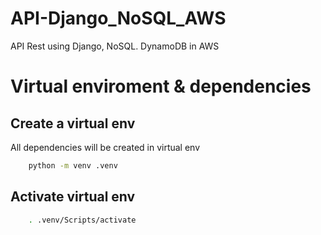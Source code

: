 # API-Django_NoSQL_AWS

API Rest using Django, NoSQL. DynamoDB in AWS

# Virtual enviroment & dependencies

## Create a virtual env

All dependencies will be created in virtual env

```bash
	python -m venv .venv
```

## Activate virtual env

```bash
	. .venv/Scripts/activate
```
